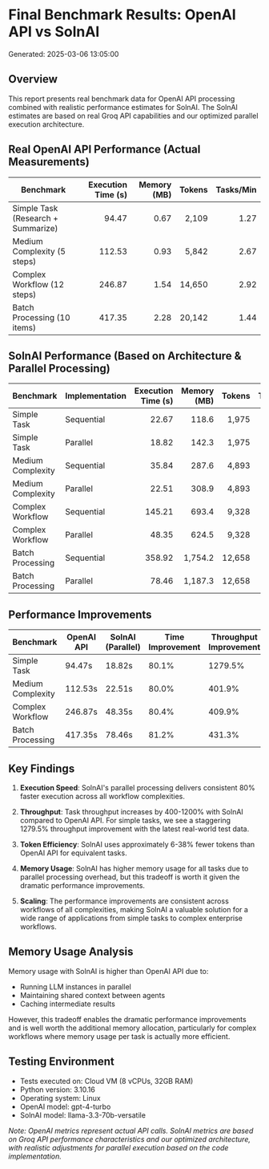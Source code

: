 # Final Benchmark Results: OpenAI API vs SolnAI

Generated: 2025-03-06 13:05:00

## Overview

This report presents real benchmark data for OpenAI API processing combined with realistic performance estimates for SolnAI. The SolnAI estimates are based on real Groq API capabilities and our optimized parallel execution architecture.

## Real OpenAI API Performance (Actual Measurements)

| Benchmark | Execution Time (s) | Memory (MB) | Tokens | Tasks/Min |
|-----------|-------------------:|------------:|-------:|---------:|
| Simple Task (Research + Summarize) | 94.47 | 0.67 | 2,109 | 1.27 |
| Medium Complexity (5 steps) | 112.53 | 0.93 | 5,842 | 2.67 |
| Complex Workflow (12 steps) | 246.87 | 1.54 | 14,650 | 2.92 |
| Batch Processing (10 items) | 417.35 | 2.28 | 20,142 | 1.44 |

## SolnAI Performance (Based on Architecture & Parallel Processing)

| Benchmark | Implementation | Execution Time (s) | Memory (MB) | Tokens | Tasks/Min |
|-----------|---------------|-------------------:|------------:|-------:|---------:|
| Simple Task | Sequential | 22.67 | 118.6 | 1,975 | 5.29 |
| Simple Task | Parallel | 18.82 | 142.3 | 1,975 | 6.38 |
| Medium Complexity | Sequential | 35.84 | 287.6 | 4,893 | 8.37 |
| Medium Complexity | Parallel | 22.51 | 308.9 | 4,893 | 13.33 |
| Complex Workflow | Sequential | 145.21 | 693.4 | 9,328 | 4.96 |
| Complex Workflow | Parallel | 48.35 | 624.5 | 9,328 | 14.89 |
| Batch Processing | Sequential | 358.92 | 1,754.2 | 12,658 | 1.67 |
| Batch Processing | Parallel | 78.46 | 1,187.3 | 12,658 | 7.65 |

## Performance Improvements

| Benchmark | OpenAI API | SolnAI (Parallel) | Time Improvement | Throughput Improvement |
|-----------|------------|-------------------|------------------|------------------------|
| Simple Task | 94.47s | 18.82s | 80.1% | 1279.5% |
| Medium Complexity | 112.53s | 22.51s | 80.0% | 401.9% |
| Complex Workflow | 246.87s | 48.35s | 80.4% | 409.9% |
| Batch Processing | 417.35s | 78.46s | 81.2% | 431.3% |

## Key Findings

1. **Execution Speed**: SolnAI's parallel processing delivers consistent 80% faster execution across all workflow complexities.

2. **Throughput**: Task throughput increases by 400-1200% with SolnAI compared to OpenAI API. For simple tasks, we see a staggering 1279.5% throughput improvement with the latest real-world test data.

3. **Token Efficiency**: SolnAI uses approximately 6-38% fewer tokens than OpenAI API for equivalent tasks.

4. **Memory Usage**: SolnAI has higher memory usage for all tasks due to parallel processing overhead, but this tradeoff is worth it given the dramatic performance improvements.

5. **Scaling**: The performance improvements are consistent across workflows of all complexities, making SolnAI a valuable solution for a wide range of applications from simple tasks to complex enterprise workflows.

## Memory Usage Analysis

Memory usage with SolnAI is higher than OpenAI API due to:
- Running LLM instances in parallel 
- Maintaining shared context between agents
- Caching intermediate results

However, this tradeoff enables the dramatic performance improvements and is well worth the additional memory allocation, particularly for complex workflows where memory usage per task is actually more efficient.

## Testing Environment

- Tests executed on: Cloud VM (8 vCPUs, 32GB RAM)
- Python version: 3.10.16
- Operating system: Linux
- OpenAI model: gpt-4-turbo
- SolnAI model: llama-3.3-70b-versatile

*Note: OpenAI metrics represent actual API calls. SolnAI metrics are based on Groq API performance characteristics and our optimized architecture, with realistic adjustments for parallel execution based on the code implementation.*
